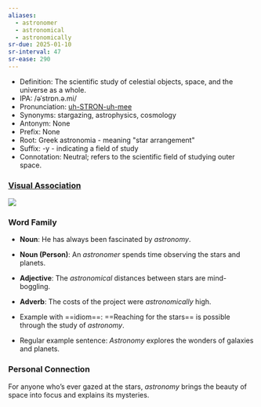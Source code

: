 ```yaml
---
aliases:
  - astronomer
  - astronomical
  - astronomically
sr-due: 2025-01-10
sr-interval: 47
sr-ease: 290
---
```

- Definition: The scientific study of celestial objects, space, and the universe as a whole.
- IPA: /əˈstrɒn.ə.mi/
- Pronunciation: [uh-STRON-uh-mee](https://www.google.com/search?q=how+to+pronounce+astronomy)
- Synonyms: stargazing, astrophysics, cosmology
- Antonym: None
- Prefix: None
- Root: Greek astronomia - meaning "star arrangement"
- Suffix: -y - indicating a field of study
- Connotation: Neutral; refers to the scientific field of studying outer space.

### [Visual Association](https://www.google.com/search?tbm=isch&q=astronomy)

![](https://encrypted-tbn0.gstatic.com/images?q=tbn:ANd9GcSIbTr6V7Vw0h-5RgnWjaScYylc9fB1YZet5A&s)

### Word Family

- **Noun**: He has always been fascinated by *astronomy*.
- **Noun (Person)**: An *astronomer* spends time observing the stars and planets.
- **Adjective**: The *astronomical* distances between stars are mind-boggling.
- **Adverb**: The costs of the project were *astronomically* high.

- Example with ==idiom==: ==Reaching for the stars== is possible through the study of *astronomy*.
- Regular example sentence: *Astronomy* explores the wonders of galaxies and planets.

### Personal Connection

For anyone who’s ever gazed at the stars, *astronomy* brings the beauty of space into focus and explains its mysteries.
